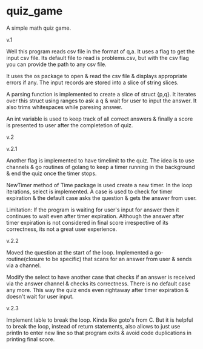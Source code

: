# quiz_game
A simple math quiz game. 

v.1

Well this program reads csv file in the format of q,a. It uses a flag to get the input csv file. Its default file to read is problems.csv, but with the csv flag you can provide the path to any csv file.

It uses the os package to open & read the csv file & displays appropriate errors if any. The input records are stored into a slice of string slices. 

A parsing function is implemented to create a slice of struct {p,q}. It iterates over this struct using ranges to ask a q & wait for user to input the answer. It also trims whitespaces while paresing answer.

An int variable is used to keep track of all correct answers & finally a score is presented to user after the completetion of quiz.

v.2

v.2.1

Another flag is implemented to have timelimit to the quiz. The idea is to use channels & go routines of golang to keep a timer running in the background & end the quiz once the timer stops.

NewTimer method of Time package is used create a new timer. In the loop iterations, select is implemented. A case is used to check for timer expiration & the default case asks the question & gets the answer from user. 

Limitation: If the program is waiting for user's input for answer then it continues to wait even after timer expiration. Although the answer after timer expiration is not considered in final score irrespective of its correctness, its not a great user experience.

v.2.2

Moved the question at the start of the loop. Implemented a go-routine(closure to be specific) that scans for an answer from user & sends via a channel.

Modify the select to have another case that checks if an answer is received via the answer channel & checks its correctness. There is no default case any more.
This way the quiz ends even rightaway after timer expiration & doesn't wait for user input.

v.2.3

Implement lable to break the loop. Kinda like goto's from C. But it is helpful to break the loop, instead of return statements, also allows to just use println to enter new line so that program exits & avoid code duplications in printing final score.
